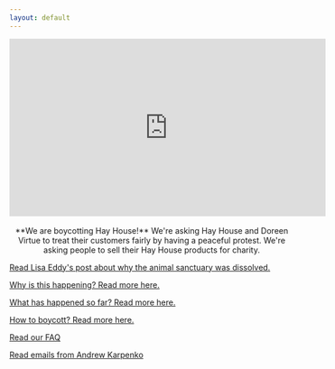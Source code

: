 ```yaml
---
layout: default
---
```


<center>

<iframe width="560" height="315" src="https://www.youtube.com/embed/WrHblXLYmzE" frameborder="0" allowfullscreen></iframe>

<br />
<br />
**We are boycotting Hay House!**
We're asking Hay House and Doreen Virtue to treat their customers fairly by having a peaceful protest. We're asking people to sell their Hay House products for charity.

</center>

[Read Lisa Eddy's post about why the animal sanctuary was dissolved.](https://www.facebook.com/lisa.frideborg.eddy/posts/1930372957285655?pnref=story)

[Why is this happening? Read more here.](why)

[What has happened so far? Read more here.](what)

[How to boycott? Read more here.](howto)

[Read our FAQ](faq)

[Read emails from Andrew Karpenko](andrew-karpenko)
